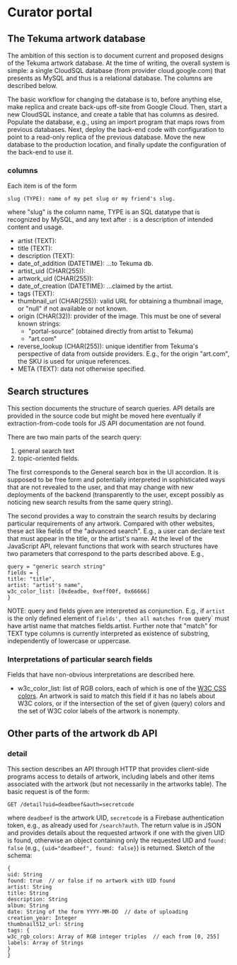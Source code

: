 # Curator portal

## The Tekuma artwork database

The ambition of this section is to document current and proposed designs of the
Tekuma artwork database. At the time of writing, the overall system is simple: a
single CloudSQL database (from provider cloud.google.com) that presents as MySQL
and thus is a relational database. The columns are described below.

The basic workflow for changing the database is to, before anything else, make
replica and create back-ups off-site from Google Cloud. Then, start a new
CloudSQL instance, and create a table that has columns as desired. Populate the
database, e.g., using an import program that maps rows from previous databases.
Next, deploy the back-end code with configuration to point to a read-only
replica of the previous database. Move the new database to the production
location, and finally update the configuration of the back-end to use it.

### columns

Each item is of the form

    slug (TYPE): name of my pet slug or my friend's slug.

where "slug" is the column name, TYPE is an SQL datatype that is recognized by
MySQL, and any text after `:` is a description of intended content and usage.

* artist (TEXT):
* title (TEXT):
* description (TEXT):
* date_of_addition (DATETIME): ...to Tekuma db.
* artist_uid (CHAR(255)):
* artwork_uid (CHAR(255)):
* date_of_creation (DATETIME): ...claimed by the artist.
* tags (TEXT):
* thumbnail_url (CHAR(255)): valid URL for obtaining a thumbnail image, or "null" if not available or not known.
* origin (CHAR(32)): provider of the image. This must be one of several known strings:
  - "portal-source" (obtained directly from artist to Tekuma)
  - "art.com"
* reverse_lookup (CHAR(255)): unique identifier from Tekuma's perspective of data from outside providers. E.g., for the origin "art.com", the SKU is used for unique references.
* META (TEXT): data not otherwise specified.


## Search structures

This section documents the structure of search queries. API details are provided
in the source code but might be moved here eventually if extraction-from-code
tools for JS API documentation are not found.

There are two main parts of the search query:

1. general search text
2. topic-oriented fields.

The first corresponds to the General search box in the UI accordion. It is
supposed to be free form and potentially interpreted in sophisticated ways that
are not revealed to the user, and that may change with new deployments of the
backend (transparently to the user, except possibly as noticing new search
results from the same query string).

The second provides a way to constrain the search results by declaring
particular requirements of any artwork. Compared with other websites, these act
like fields of the "advanced search". E.g., a user can declare text that must
appear in the title, or the artist's name. At the level of the JavaScript API,
relevant functions that work with search structures have two parameters that
correspond to the parts described above. E.g.,

    query = "generic search string"
    fields = {
	title: "title",
	artist: "artist's name",
	w3c_color_list: [0xdeadbe, 0xeff00f, 0x66666]
    }

NOTE: query and fields given are interpreted as conjunction. E.g., if `artist`
is the only defined element of `fields', then all matches from `query` must have
artist name that matches fields.artist. Further note that "match" for TEXT type
columns is currently interpreted as existence of substring, independently of
lowercase or uppercase.

### Interpretations of particular search fields

Fields that have non-obvious interpretations are described here.

* w3c_color_list: list of RGB colors, each of which is one of the
  [W3C CSS colors](https://www.w3.org/TR/css3-color/). An artwork is said to
  match this field if it has no labels about W3C colors, or if the intersection
  of the set of given (query) colors and the set of W3C color labels of the
  artwork is nonempty.


## Other parts of the artwork db API

### detail

This section describes an API through HTTP that provides client-side programs
access to details of artwork, including labels and other items associated with
the artwork (but not necessarily in the artworks table). The basic request is of
the form:

    GET /detail?uid=deadbeef&auth=secretcode

where `deadbeef` is the artwork UID, `secretcode` is a Firebase authentication
token, e.g., as already used for `/search?auth`. The return value is in JSON and
provides details about the requested artwork if one with the given UID is found,
otherwise an object containing only the requested UID and `found: false` (e.g.,
`{uid="deadbeef", found: false}`) is returned. Sketch of the schema:

    {
    uid: String
    found: true  // or false if no artwork with UID found
    artist: String
    title: String
    description: String
    album: String
    date: String of the form YYYY-MM-DD  // date of uploading
    creation_year: Integer
    thumbnail512_url: String
    tags: {
	w3c_rgb_colors: Array of RGB integer triples  // each from [0, 255]
	labels: Array of Strings
	}
    }
